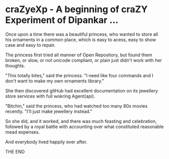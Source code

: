 craZyeXp - A beginning of craZY Experiment of Dipankar ...
===========================================================



Once upon a time there was a beautiful princess, who wanted to store all his ornaments in a common place, which is easy to acess, easy to show case and easy to repair.

The princess first tried all manner of Open Repository, but found them broken, or slow, or not unicode compliant, or plain just didn't work with her thoughts.

"This totally bites," said the princess. "I need like four commands and I don't want to make my own ornaments library."

She then discovered gitHub had excellent documentation on its jewellery store services with full wokring Agent(api).

"Bitchin," said the princess, who had watched too many 80s movies recently. "I'll just make jewellery instead."

So she did, and it worked, and there was much feasting and celebration, followed by a royal battle with accounting over what constituted reasonable mead expenses.

And everybody lived happily ever after.

THE END
